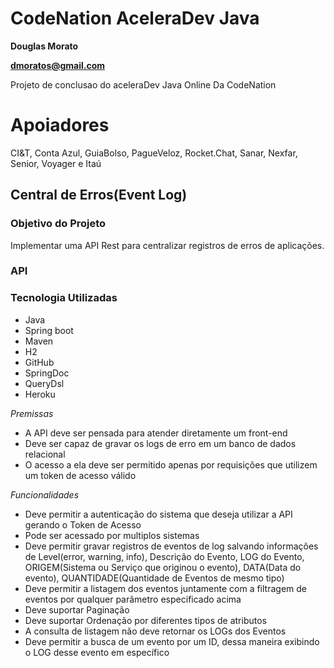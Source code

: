 # CodeNation AceleraDev Java

**Douglas Morato**

**dmoratos@gmail.com**

Projeto de conclusao do aceleraDev Java Online Da CodeNation

# Apoiadores

CI&T, Conta Azul, GuiaBolso, PagueVeloz, Rocket.Chat, Sanar, Nexfar, Senior, Voyager e Itaú

## Central de Erros(Event Log)

### Objetivo do Projeto

Implementar uma API Rest para centralizar registros de erros de aplicações.

### API

### Tecnologia Utilizadas

- Java
- Spring boot
- Maven
- H2
- GitHub
- SpringDoc
- QueryDsl
- Heroku

_Premissas_&nbsp;

- A API deve ser pensada para atender diretamente um front-end
- Deve ser capaz de gravar os logs de erro em um banco de dados relacional
- O acesso a ela deve ser permitido apenas por requisições que utilizem um token de acesso válido &nbsp;

_Funcionalidades_&nbsp;

- Deve permitir a autenticação do sistema que deseja utilizar a API gerando o Token de Acesso
- Pode ser acessado por multiplos sistemas
- Deve permitir gravar registros de eventos de log salvando informações de Level(error, warning, info), Descrição do Evento, LOG do Evento, ORIGEM(Sistema ou Serviço que originou o evento), DATA(Data do evento), QUANTIDADE(Quantidade de Eventos de mesmo tipo)
- Deve permitir a listagem dos eventos juntamente com a filtragem de eventos por qualquer parâmetro especificado acima
- Deve suportar Paginação
- Deve suportar Ordenação por diferentes tipos de atributos
- A consulta de listagem não deve retornar os LOGs dos Eventos
- Deve permitir a busca de um evento por um ID, dessa maneira exibindo o LOG desse evento em específico
